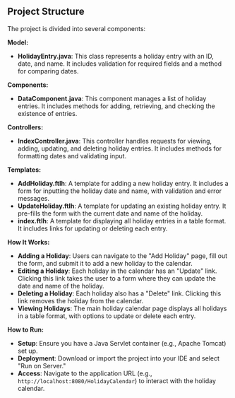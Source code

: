 ## Project Structure

The project is divided into several components:

**Model:**
- **HolidayEntry.java**: This class represents a holiday entry with an ID, date, and name. It includes validation for required fields and a method for comparing dates.

**Components:**
- **DataComponent.java**: This component manages a list of holiday entries. It includes methods for adding, retrieving, and checking the existence of entries.

**Controllers:**
- **IndexController.java**: This controller handles requests for viewing, adding, updating, and deleting holiday entries. It includes methods for formatting dates and validating input.

**Templates:**
- **AddHoliday.ftlh**: A template for adding a new holiday entry. It includes a form for inputting the holiday date and name, with validation and error messages.
- **UpdateHoliday.ftlh**: A template for updating an existing holiday entry. It pre-fills the form with the current date and name of the holiday.
- **index.ftlh**: A template for displaying all holiday entries in a table format. It includes links for updating or deleting each entry.

**How It Works:**
- **Adding a Holiday**: Users can navigate to the "Add Holiday" page, fill out the form, and submit it to add a new holiday to the calendar.
- **Editing a Holiday**: Each holiday in the calendar has an "Update" link. Clicking this link takes the user to a form where they can update the date and name of the holiday.
- **Deleting a Holiday**: Each holiday also has a "Delete" link. Clicking this link removes the holiday from the calendar.
- **Viewing Holidays**: The main holiday calendar page displays all holidays in a table format, with options to update or delete each entry.

**How to Run:**
- **Setup**: Ensure you have a Java Servlet container (e.g., Apache Tomcat) set up.
- **Deployment**: Download or import the project into your IDE and select "Run on Server."
- **Access**: Navigate to the application URL (e.g., `http://localhost:8080/HolidayCalendar`) to interact with the holiday calendar.
